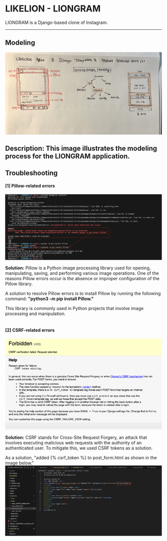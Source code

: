 # LIKELION - LIONGRAM

LIONGRAM is a Django-based clone of Instagram.

---
## Modeling
![modeling_image](https://github.com/MayHyeyeonKim/likelion2023/blob/main/LIONGRAM/django_LIONGRAM_modeling.JPG?raw=true)

**Description:**
This image illustrates the modeling process for the LIONGRAM application.
<br>
---

## Troubleshooting

#### [1] Pillow-related errors
![Pillow_Err](https://github.com/MayHyeyeonKim/likelion2023/blob/main/LIONGRAM/images/pillowErr.png?raw=true)

**Solution:**
Pillow is a Python image processing library used for opening, manipulating, saving, and performing various image operations. One of the reasons Pillow errors occur is the absence or improper configuration of the Pillow library.

A solution to resolve Pillow errors is to install Pillow by running the following command: **"python3 -m pip install Pillow."**

This library is commonly used in Python projects that involve image processing and manipulation.
<br>
<br>
#### [2] CSRF-related errors
![CSRF_Err](https://github.com/MayHyeyeonKim/likelion2023/blob/main/LIONGRAM/images/CSRFErr.png?raw=true)

**Solution:**
CSRF stands for Cross-Site Request Forgery, an attack that involves executing malicious web requests with the authority of an authenticated user. To mitigate this, we used CSRF tokens as a solution.

As a solution, "added {% csrf_token %} to post_form.html as shown in the image below."
 ![CSRF_Err](https://github.com/MayHyeyeonKim/likelion2023/blob/main/LIONGRAM/images/CSRFErrSolution.png?raw=true)
